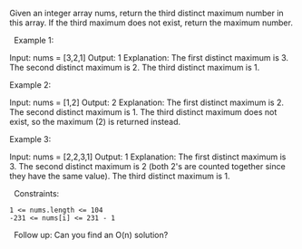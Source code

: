 Given an integer array nums, return the third distinct maximum number in this array. If the third maximum does not exist, return the maximum number.

 
Example 1:

Input: nums = [3,2,1]
Output: 1
Explanation:
The first distinct maximum is 3.
The second distinct maximum is 2.
The third distinct maximum is 1.


Example 2:

Input: nums = [1,2]
Output: 2
Explanation:
The first distinct maximum is 2.
The second distinct maximum is 1.
The third distinct maximum does not exist, so the maximum (2) is returned instead.


Example 3:

Input: nums = [2,2,3,1]
Output: 1
Explanation:
The first distinct maximum is 3.
The second distinct maximum is 2 (both 2's are counted together since they have the same value).
The third distinct maximum is 1.


 
Constraints:


	1 <= nums.length <= 104
	-231 <= nums[i] <= 231 - 1


 
Follow up: Can you find an O(n) solution?